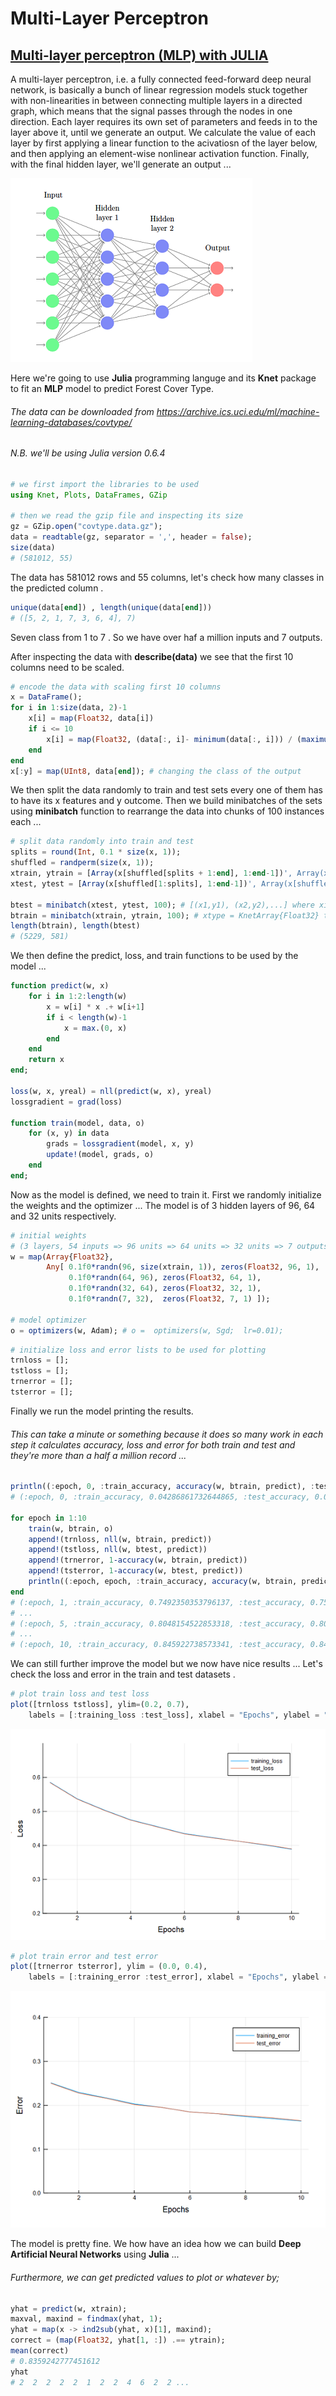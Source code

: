 Multi-Layer Perceptron
================

[Multi-layer perceptron (MLP) with JULIA](https://github.com/MNoorFawi/multi-layer-perceptron-with-julia)
---------------------------------------

A multi-layer perceptron, i.e. a fully connected feed-forward deep neural network, is basically a bunch of linear regression models stuck together with non-linearities in between connecting multiple layers in a directed graph, which means that the signal passes through the nodes in one direction. Each layer requires its own set of parameters and feeds in to the layer above it, until we generate an output. We calculate the value of each layer by first applying a linear function to the acivatiosn of the layer below, and then applying an element-wise nonlinear activation function. Finally, with the final hidden layer, we'll generate an output ...

![](julia_mlp_files/figure-markdown_github/mlp.png)

Here we're going to use **Julia** programming languge and its **Knet** package to fit an **MLP** model to predict Forest Cover Type.

###### The data can be downloaded from <https://archive.ics.uci.edu/ml/machine-learning-databases/covtype/>

###### N.B. we'll be using Julia version 0.6.4

``` julia
# we first import the libraries to be used
using Knet, Plots, DataFrames, GZip

# then we read the gzip file and inspecting its size
gz = GZip.open("covtype.data.gz");
data = readtable(gz, separator = ',', header = false); 
size(data)
# (581012, 55)
```

The data has 581012 rows and 55 columns, let's check how many classes in the predicted column .

``` julia
unique(data[end]) , length(unique(data[end]))
# ([5, 2, 1, 7, 3, 6, 4], 7)
```

Seven class from 1 to 7 . So we have over haf a million inputs and 7 outputs.

After inspecting the data with **describe(data)** we see that the first 10 columns need to be scaled.

``` julia
# encode the data with scaling first 10 columns 
x = DataFrame();
for i in 1:size(data, 2)-1
    x[i] = map(Float32, data[i])
    if i <= 10
        x[i] = map(Float32, (data[:, i]- minimum(data[:, i])) / (maximum(data[:, i]) - minimum(data[:, i])))
    end 
end
x[:y] = map(UInt8, data[end]); # changing the class of the output
```

We then split the data randomly to train and test sets every one of them has to have its x features and y outcome. Then we build minibatches of the sets using **minibatch** function to rearrange the data into chunks of 100 instances each ...

``` julia
# split data randomly into train and test
splits = round(Int, 0.1 * size(x, 1));
shuffled = randperm(size(x, 1));
xtrain, ytrain = [Array(x[shuffled[splits + 1:end], 1:end-1])', Array(x[shuffled[splits + 1:end], end])];
xtest, ytest = [Array(x[shuffled[1:splits], 1:end-1])', Array(x[shuffled[1:splits], end])];

btest = minibatch(xtest, ytest, 100); # [(x1,y1), (x2,y2),...] where xi,yi are minibatches of 100
btrain = minibatch(xtrain, ytrain, 100); # xtype = KnetArray{Float32} to use gpu
length(btrain), length(btest)
# (5229, 581)
```

We then define the predict, loss, and train functions to be used by the model ...

``` julia
function predict(w, x)
    for i in 1:2:length(w)
        x = w[i] * x .+ w[i+1]
        if i < length(w)-1
            x = max.(0, x)                         
        end
    end
    return x
end;

loss(w, x, yreal) = nll(predict(w, x), yreal)
lossgradient = grad(loss)

function train(model, data, o)
    for (x, y) in data
        grads = lossgradient(model, x, y)
        update!(model, grads, o)
    end
end;
```

Now as the model is defined, we need to train it. First we randomly initialize the weights and the optimizer ... The model is of 3 hidden layers of 96, 64 and 32 units respectively.

``` julia
# initial weights 
# (3 layers, 54 inputs => 96 units => 64 units => 32 units => 7 outputs)
w = map(Array{Float32},
        Any[ 0.1f0*randn(96, size(xtrain, 1)), zeros(Float32, 96, 1),
             0.1f0*randn(64, 96), zeros(Float32, 64, 1),
             0.1f0*randn(32, 64), zeros(Float32, 32, 1),
             0.1f0*randn(7, 32),  zeros(Float32, 7, 1) ]);

# model optimizer
o = optimizers(w, Adam); # o =  optimizers(w, Sgd;  lr=0.01);
```

``` julia
# initialize loss and error lists to be used for plotting
trnloss = [];
tstloss = [];
trnerror = [];
tsterror = [];
```

Finally we run the model printing the results.

###### This can take a minute or something because it does so many work in each step it calculates accuracy, loss and error for both train and test and they're more than a half a million record ...

``` julia
println((:epoch, 0, :train_accuracy, accuracy(w, btrain, predict), :test_accuracy, accuracy(w, btest, predict)))
# (:epoch, 0, :train_accuracy, 0.04286861732644865, :test_accuracy, 0.04225473321858864)

for epoch in 1:10
    train(w, btrain, o)
    append!(trnloss, nll(w, btrain, predict))
    append!(tstloss, nll(w, btest, predict))
    append!(trnerror, 1-accuracy(w, btrain, predict))
    append!(tsterror, 1-accuracy(w, btest, predict))
    println((:epoch, epoch, :train_accuracy, accuracy(w, btrain, predict), :test_accuracy, accuracy(w, btest, predict)))
end
# (:epoch, 1, :train_accuracy, 0.7492350353796137, :test_accuracy, 0.7504302925989673)
# ...
# (:epoch, 5, :train_accuracy, 0.8048154522853318, :test_accuracy, 0.8048020654044751)
# ...
# (:epoch, 10, :train_accuracy, 0.845922738573341, :test_accuracy, 0.8450602409638554)
```

We can still further improve the model but we now have nice results ... Let's check the loss and error in the train and test datasets .

``` julia
# plot train loss and test loss
plot([trnloss tstloss], ylim=(0.2, 0.7),
    labels = [:training_loss :test_loss], xlabel = "Epochs", ylabel = "Loss")
```

![](julia_mlp_files/figure-markdown_github/loss.png)

``` julia
# plot train error and test error   
plot([trnerror tsterror], ylim = (0.0, 0.4),
    labels = [:training_error :test_error], xlabel = "Epochs", ylabel = "Error")
```

![](julia_mlp_files/figure-markdown_github/error.png)

The model is pretty fine. We how have an idea how we can build **Deep Artificial Neural Networks** using **Julia** ...

###### Furthermore, we can get predicted values to plot or whatever by;

``` julia
yhat = predict(w, xtrain); 
maxval, maxind = findmax(yhat, 1);
yhat = map(x -> ind2sub(yhat, x)[1], maxind);
correct = (map(Float32, yhat[1, :]) .== ytrain);
mean(correct)
# 0.8359242777451612
yhat
# 2  2  2  2  2  1  2  2  4  6  2  2 ...
```
